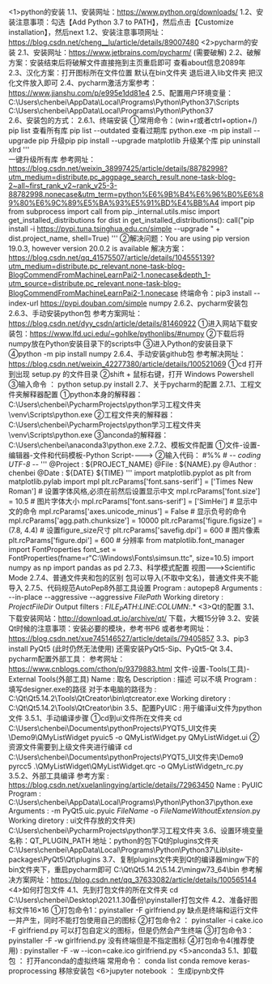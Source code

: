 <1>python的安装
		1.1、安装网址：https://www.python.org/downloads/
		1.2、安装注意事项：勾选【Add Python 3.7 to PATH】，然后点击【Customize installation】，然后next
		1.2、安装注意事项网址：https://blog.csdn.net/cheng__lu/article/details/89007480
<2>pycharm的安装
		2.1、安装网址：https://www.jetbrains.com/pycharm/   (需要破解)
		2.2、破解方案：安装结束后将破解文件直接拖到主页重启即可  查看about信息2089年
		2.3、汉化方案：打开图标所在文件位置 默认在bin文件夹 退后进入lib文件夹  把汉化文件放入即可
		2.4、pycharm激活方案参考：https://www.jianshu.com/p/e995e1dd81e4
		2.5、配置用户环境变量：
			C:\Users\chenbei\AppData\Local\Programs\Python\Python37\Scripts\
			C:\Users\chenbei\AppData\Local\Programs\Python\Python37\
		2.6、安装包的方式：
				2.6.1、终端安装
						①常用命令：(win+r或者ctrl+option+/)
								pip list   查看所有库
								pip list --outdated  查看过期库
								python.exe -m pip install --upgrade pip   升级pip
								pip install --upgrade matplotlib   升级某个库
								pip uninstall xlrd
								'''    
								一键升级所有库 参考网址：https://blog.csdn.net/weixin_38997425/article/details/88782998?utm_medium=distribute.pc_aggpage_search_result.none-task-blog-2~all~first_rank_v2~rank_v25-3-88782998.nonecase&utm_term=python%E6%9B%B4%E6%96%B0%E6%89%80%E6%9C%89%E5%BA%93%E5%91%BD%E4%BB%A4
								import pip
								from subprocess import call
								from pip._internal.utils.misc import get_installed_distributions
								for dist in get_installed_distributions():
								call("pip install -i  https://pypi.tuna.tsinghua.edu.cn/simple --upgrade " + dist.project_name, shell=True)
								'''
						②解决问题：You are using pip version 19.0.3, however version 20.0.2 is available
									解决方案：https://blog.csdn.net/qq_41575507/article/details/104555139?utm_medium=distribute.pc_relevant.none-task-blog-BlogCommendFromMachineLearnPai2-1.nonecase&depth_1-utm_source=distribute.pc_relevant.none-task-blog-BlogCommendFromMachineLearnPai2-1.nonecase
									终端命令：pip3 install --index-url https://pypi.douban.com/simple numpy
				2.6.2、pycharm安装包
				2.6.3、手动安装python包
							参考方案网址：https://blog.csdn.net/dyy_csdn/article/details/81460922
							①进入网站下载安装包：https://www.lfd.uci.edu/~gohlke/pythonlibs/#numpy
							②下载后将numpy放在Python安装目录下的scripts中
							③进入Python的安装目录下
							④python -m pip install numpy
				2.6.4、手动安装github包
							参考解决网址：https://blog.csdn.net/weixin_42277380/article/details/100521069
							①cd 打开到出现 setup.py 的文件目录 
							②shift + 鼠标右键，打开 Windows Powershell
							③输入命令 ： python setup.py install
		2.7、关于pycharm的配置
				2.7.1、工程文件夹解释器配置
						①python本身的解释器：
									C:\Users\chenbei\PycharmProjects\python学习工程文件夹\venv\Scripts\python.exe
						②工程文件夹的解释器：C:\Users\chenbei\PycharmProjects\python学习工程文件夹\venv\Scripts\python.exe
						③anconda的解释器：C:\Users\chenbei\anaconda3\python.exe
				2.7.2、模板文件配置
							①文件-设置-编辑器-文件和代码模板-Python Script---->
							②输入代码：
								#%%
								# -*- coding UTF-8 -*-
								'''
								@Project : ${PROJECT_NAME}
								@File : ${NAME}.py
								@Author : chenbei
								@Date : ${DATE} ${TIME}
								'''
								import matplotlib.pyplot as plt
								from matplotlib.pylab import mpl
								plt.rcParams['font.sans-serif'] = ['Times New Roman']  # 设置字体风格,必须在前然后设置显示中文
								mpl.rcParams['font.size'] = 10.5  # 图片字体大小
								mpl.rcParams['font.sans-serif'] = ['SimHei']  # 显示中文的命令
								mpl.rcParams['axes.unicode_minus'] = False  # 显示负号的命令
								mpl.rcParams['agg.path.chunksize'] = 10000
								plt.rcParams['figure.figsize'] = (7.8, 4.4)  # 设置figure_size尺寸
								plt.rcParams['savefig.dpi'] = 600  # 图片像素
								plt.rcParams['figure.dpi'] = 600  # 分辨率
								from matplotlib.font_manager import FontProperties
								font_set = FontProperties(fname=r"C:\Windows\Fonts\simsun.ttc", size=10.5)
								import numpy as np
								import pandas as pd
				2.7.3、科学模式配置
							视图--->Scientific Mode
				2.7.4、普通文件夹和包的区别
							包可以导入(不取中文名)，普通文件夹不能导入
				2.7.5、代码规范AutoPep8外部工具设置
							Program :  autopep8
							Arguments : --in-place --aggressive --aggressive $FilePath$
							Working diretory  : $ProjectFileDir$
							Output filters : $FILE_PATH$\:$LINE$\:$COLUMN$\:.*
<3>Qt的配置
		3.1、下载安装网站：http://download.qt.io/archive/qt/      下载，大概15分钟
		3.2、安装Qt时候的注意事项：安装必要的模块，参考书P6
				或者参考网址：https://blog.csdn.net/xue745146527/article/details/79405857
		3.3、pip3 install PyQt5 (此时仍然无法使用)
		还需安装PyQt5-Sip、PyQt5-Qt
		3.4、pycharm配置外部工具：
				参考网址：https://www.cnblogs.com/cthon/p/9379883.html
				文件-设置-Tools(工具)-External Tools(外部工具)
						Name :  取名
						Description :  描述 可以不填
						Program : 填写designer.exe的路径  对于本电脑的路径为 : 
										C:\Qt\Qt5.14.2\Tools\QtCreator\bin\qtcreator.exe
						Working diretory  : C:\Qt\Qt5.14.2\Tools\QtCreator\bin
		3.5、配置PyUIC : 用于编译ui文件为python文件
				3.5.1、手动编译步骤
							①cd到ui文件所在文件夹
							cd C:\Users\chenbei\Documents\pythonProjects\PYQT5_UI文件夹\Demo9\QMyListWidget
							pyuic5 -o QMyListWidget.py QMyListWidget.ui
							②资源文件需要到上级文件夹进行编译
							cd C:\Users\chenbei\Documents\pythonProjects\PYQT5_UI文件夹\Demo9
							pyrcc5 .\QMyListWidget\QMyListWidget.qrc -o QMyListWidgetn_rc.py
				3.5.2、外部工具编译
							参考方案  : https://blog.csdn.net/xuelanlingying/article/details/72963450
							Name : PyUIC
							Program :  C:\Users\chenbei\AppData\Local\Programs\Python\Python37\python.exe
							Arguments : -m PyQt5.uic.pyuic  $FileName$ -o $FileNameWithoutExtension$.py
							Working diretory :   ui文件存放的文件夹)
									C:\Users\chenbei\PycharmProjects\python学习工程文件夹 
		3.6、设置环境变量
		名称：QT_PLUGIN_PATH
		地址：python的包下Qt的plugins文件夹
				C:\Users\chenbei\AppData\Local\Programs\Python\Python37\Lib\site-packages\PyQt5\Qt\plugins
		3.7、复制plugins文件夹到Qt的编译器mingw下的bin文件夹下，重启pycharm即可
				C:\Qt\Qt5.14.2\5.14.2\mingw73_64\bin
				参考解决方案网址：https://blog.csdn.net/qq_37633082/article/details/100565144
<4>如何打包文件
		4.1、先到打包文件的所在文件夹
				cd C:\Users\chenbei\Desktop\2021.1.30备份\pyinstaller打包文件
		4.2、准备好图标文件16×16
		①打包命令1：pyinstaller -F girlfriend.py
				缺点是终端和运行文件一并产生，同时不能打包使用自己的图标
		②打包命令2 ： pyinstaller -i cake.ico -F  girlfriend.py
				可以打包自定义的图标，但是仍然会产生终端
		③打包命令3：pyinstaller -F -w girlfriend.py   没有终端但是不指定图标
		④打包命令4(推荐使用) : pyinstaller -F -w --icon=cake.ico girlfriend.py
<5>anconda3
		5.1、卸载包 ： 打开anconda的虚拟终端
				常用命令：
							conda list
							conda remove keras-proprocessing  移除安装包
<6>jupyter notebook  ： 生成ipynb文件